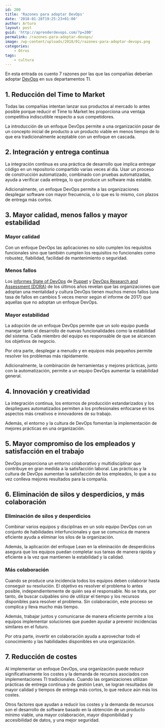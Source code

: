 ```yaml
---
id: 200
title: 'Razones para adoptar DevOps'
date: '2018-01-28T19:25:23+01:00'
author: Arturo
layout: post
guid: 'http://aprenderdevops.com/?p=200'
permalink: /razones-para-adoptar-devops/
image: /wp-content/uploads/2018/01/razones-para-adoptar-devops.png
categories:
    - Otros
tags:
    - cultura
---
```


En esta entrada os cuento 7 razones por las que las compañías deberían adoptar [DevOps](http://aprenderdevops.com/que-es-devops/) en sus departamentos TI.

## 1. Reducción del Time to Market

Todas las compañías intentan lanzar sus productos al mercado lo antes posible porque reducir el Time to Market les proporciona una ventaja competitiva indiscutible respecto a sus competidores.

La introducción de un enfoque DevOps permite a una organización pasar de un concepto inicial de producto a un producto viable en menos tiempo de lo que era tradicionalmente aceptable con un enfoque en cascada.

## 2. Integración y entrega continua

La integración continua es una práctica de desarrollo que implica entregar código en un repositorio compartido varias veces al día. Usar un proceso de construcción automatizado, combinado con pruebas automatizadas, ayuda a verificar cada entrega, lo que produce un software más estable.

Adicionalmente, un enfoque DevOps permite a las organizaciones desplegar software con mayor frecuencia, o lo que es lo mismo, con plazos de entrega más cortos.

## 3. Mayor calidad, menos fallos y mayor estabilidad

### Mayor calidad

Con un enfoque DevOps las aplicaciones no sólo cumplen los requisitos funcionales sino que también cumplen los requisitos no funcionales como robustez, fiabilidad, facilidad de mantenimiento o seguridad.

### Menos fallos

Los [informes State of DevOps](https://puppet.com/resources/whitepaper/state-of-devops-report) de [Puppet](https://puppet.com) y [DevOps Research and Assessment (DORA)](https://devops-research.com) de los últimos años revelan que las organizaciones que adoptan una mentalidad y cultura DevOps tienen muchos menos fallos (una tasa de fallos en cambios 5 veces menor según el informe de 2017) que aquellas que no adoptan un enfoque DevOps.

### Mayor estabilidad

La adopción de un enfoque DevOps permite que un solo equipo pueda manejar tanto el desarrollo de nuevas funcionalidades como la estabilidad del sistema. Cada miembro del equipo es responsable de que se alcancen los objetivos de negocio.

Por otra parte, desplegar a menudo y en equipos más pequeños permite resolver los problemas más rápidamente.

Adicionalmente, la combinación de herramientas y mejores prácticas, junto con la automatización, permite a un equipo DevOps aumentar la estabilidad general.

## 4. Innovación y creatividad

La integración continua, los entornos de producción estandarizados y los despliegues automatizados permiten a los profesionales enfocarse en los aspectos más creativos e innovadores de su trabajo.

Además, el entorno y la cultura de DevOps fomentan la implementación de mejores prácticas en una organización.

## 5. Mayor compromiso de los empleados y satisfacción en el trabajo

DevOps proporciona un entorno colaborativo y multidisciplinar que contribuye en gran medida a la satisfacción laboral. Las prácticas y la cultura de DevOps aumentan la satisfacción de los empleados, lo que a su vez conlleva mejores resultados para la compañía.

## 6. Eliminación de silos y desperdicios, y más colaboración

### Eliminación de silos y desperdicios

Combinar varios equipos y disciplinas en un solo equipo DevOps con un conjunto de habilidades interfuncionales y que se comunica de manera eficiente ayuda a eliminar los silos de la organización.

Además, la aplicación del enfoque Lean en la eliminación de desperdicios asegura que los equipos puedan completar sus tareas de manera rápida y eficiente a la vez que mantienen la estabilidad y la calidad.

### Más colaboración

Cuando se produce una incidencia todos los equipos deben colaborar hasta conseguir su resolución. El objetivo es resolver el problema lo antes posible, independientemente de quién sea el responsable. No se trata, por tanto, de buscar culpables sino de utilizar el tiempo y los recursos disponibles para resolver el problema. Sin colaboración, este proceso se complica y lleva mucho más tiempo.

Además, trabajar juntos y comunicarse de manera eficiente permite a los equipos implementar soluciones que pueden ayudar a prevenir incidencias similares en el futuro.

Por otra parte, invertir en colaboración ayuda a aprovechar todo el conocimiento y las habilidades disponibles en una organización.

## 7. Reducción de costes

Al implementar un enfoque DevOps, una organización puede reducir significativamente los costes y la demanda de recursos asociados con implementaciones TI tradicionales. Cuando las organizaciones utilizan prácticas de entrega continua y de gestión Lean, se logran resultados de mayor calidad y tiempos de entrega más cortos, lo que reduce aún más los costes.

Otros factores que ayudan a reducir los costes y la demanda de recursos son el desarrollo de software basado en la obtención de un producto mínimo viable, una mayor colaboración, mayor disponibilidad y accesibilidad de datos, y una mejor seguridad.